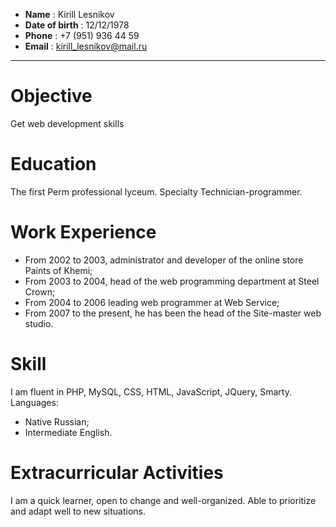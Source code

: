 * **Name** : Kirill Lesnikov
* **Date of birth** : 12/12/1978
* **Phone** : +7 (951) 936 44 59
* **Email** : kirill_lesnikov@mail.ru
---
# Objective
Get web development skills
# Education
The first Perm professional lyceum. Specialty Technician-programmer.
# Work Experience
* From 2002 to 2003, administrator and developer of the online store Paints of Khemi;
* From 2003 to 2004, head of the web programming department at Steel Crown;
* From 2004 to 2006 leading web programmer at Web Service;
* From 2007 to the present, he has been the head of the Site-master web studio.
# Skill
I am fluent in PHP, MySQL, CSS, HTML, JavaScript, JQuery, Smarty.
Languages:
* Native Russian;
* Intermediate English.
# Extracurricular Activities
I am а quick learner, open to change and well-organized. Able to prioritize and adapt well to new situations.
